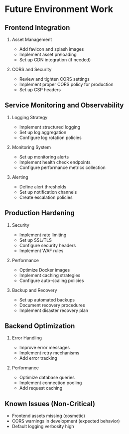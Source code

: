 # Future Environment Work

## Frontend Integration
1. Asset Management
   - Add favicon and splash images
   - Implement asset preloading
   - Set up CDN integration (if needed)

2. CORS and Security
   - Review and tighten CORS settings
   - Implement proper CORS policy for production
   - Set up CSP headers

## Service Monitoring and Observability
1. Logging Strategy
   - Implement structured logging
   - Set up log aggregation
   - Configure log rotation policies

2. Monitoring System
   - Set up monitoring alerts
   - Implement health check endpoints
   - Configure performance metrics collection

3. Alerting
   - Define alert thresholds
   - Set up notification channels
   - Create escalation policies

## Production Hardening
1. Security
   - Implement rate limiting
   - Set up SSL/TLS
   - Configure security headers
   - Implement WAF rules

2. Performance
   - Optimize Docker images
   - Implement caching strategies
   - Configure auto-scaling policies

3. Backup and Recovery
   - Set up automated backups
   - Document recovery procedures
   - Implement disaster recovery plan

## Backend Optimization
1. Error Handling
   - Improve error messages
   - Implement retry mechanisms
   - Add error tracking

2. Performance
   - Optimize database queries
   - Implement connection pooling
   - Add request caching

## Known Issues (Non-Critical)
- Frontend assets missing (cosmetic)
- CORS warnings in development (expected behavior)
- Default logging verbosity high
